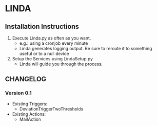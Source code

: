 # LINDA

## Installation Instructions
1. Execute Linda.py as often as you want.
	- e.g.: using a cronjob every minute
	- Linda generates logging output. Be sure to reroute it to something useful or to a null device
2.	Setup the Services using LindaSetup.py
	- Linda will guide you through the process.

	
## CHANGELOG
### Version 0.1
- Existing Triggers:
	- DeviationTriggerTwoThresholds
- Existing Actions:
	- MailAction
